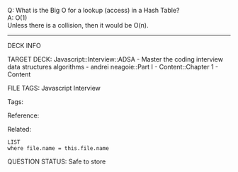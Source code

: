 Q: What is the Big O for a lookup (access) in a Hash Table?  
A: O(1)  
Unless there is a collision, then it would be O(n).


---

DECK INFO

TARGET DECK: Javascript::Interview::ADSA - Master the coding interview data structures algorithms - andrei neagoie::Part I - Content::Chapter 1 - Content

FILE TAGS: Javascript Interview

Tags:

Reference:

Related:

```dataview
LIST
where file.name = this.file.name
```

QUESTION STATUS: Safe to store